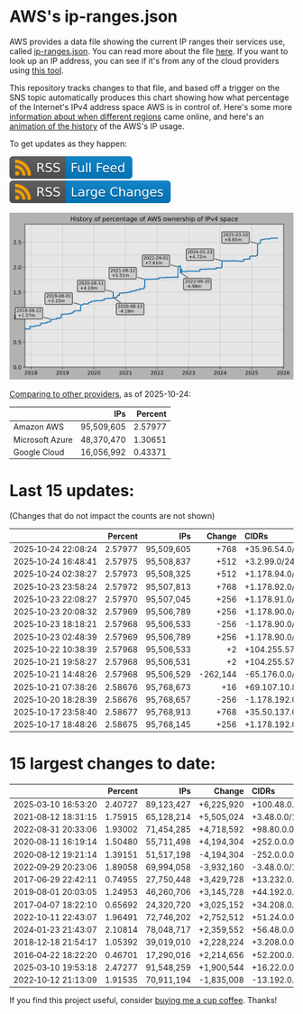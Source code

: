 # AWS's ip-ranges.json

AWS provides a data file showing the current IP ranges their
services use, called [ip-ranges.json](https://ip-ranges.amazonaws.com/ip-ranges.json).
You can read more about the file [here](https://docs.aws.amazon.com/general/latest/gr/aws-ip-ranges.html).
If you want to look up an IP address, you can see if it's from any of the cloud providers using [this tool](https://cloud-ips.s3-us-west-2.amazonaws.com/index.html).

This repository tracks changes to that file, and based off a trigger on the SNS 
topic automatically produces this chart showing how what percentage of the 
Internet's IPv4 address space AWS is in control of.  Here's some 
more [information about when different regions](announces.md) came 
online, and here's an [animation of the history](https://youtu.be/v__lzuvKxU0) 
of the AWS's IP usage.

To get updates as they happen:

[![RSS Icon (Full Feed)](images/rss_badge.svg)](https://raw.githubusercontent.com/seligman/aws-ip-ranges/master/rss.xml)
[![RSS Icon (Large Changes)](images/rss_badge_partial.svg)](https://raw.githubusercontent.com/seligman/aws-ip-ranges/master/rss_big_changes.xml)

![History of AWS](history_count.svg)

[Comparing to other providers](https://github.com/seligman/cloud_sizes), as of 2025-10-24:

| | IPs | Percent |
| --- | ---: | ---: |
| Amazon AWS | 95,509,605 | 2.57977 |
| Microsoft Azure | 48,370,470 | 1.30651 |
| Google Cloud | 16,056,992 | 0.43371 |


# Last 15 updates:

(Changes that do not impact the counts are not shown)

| | Percent | IPs | Change | CIDRs |
| :--- | ---: | ---: | ---: | :--- |
| 2025&#8209;10&#8209;24&nbsp;22:08:24 | 2.57977 | 95,509,605 | +768 | +35.96.54.0/23,&nbsp;+35.96.53.0/24 |
| 2025&#8209;10&#8209;24&nbsp;16:48:41 | 2.57975 | 95,508,837 | +512 | +3.2.99.0/24,&nbsp;+3.2.100.0/24 |
| 2025&#8209;10&#8209;24&nbsp;02:38:27 | 2.57973 | 95,508,325 | +512 | +1.178.94.0/24,&nbsp;+150.247.41.0/24 |
| 2025&#8209;10&#8209;23&nbsp;23:58:24 | 2.57972 | 95,507,813 | +768 | +1.178.92.0/23,&nbsp;+150.247.40.0/24 |
| 2025&#8209;10&#8209;23&nbsp;22:08:27 | 2.57970 | 95,507,045 | +256 | +1.178.91.0/24 |
| 2025&#8209;10&#8209;23&nbsp;20:08:32 | 2.57969 | 95,506,789 | +256 | +1.178.90.0/24 |
| 2025&#8209;10&#8209;23&nbsp;18:18:21 | 2.57968 | 95,506,533 | -256 | -1.178.90.0/24 |
| 2025&#8209;10&#8209;23&nbsp;02:48:39 | 2.57969 | 95,506,789 | +256 | +1.178.90.0/24 |
| 2025&#8209;10&#8209;22&nbsp;10:38:39 | 2.57968 | 95,506,533 | +2 | +104.255.57.168/31 |
| 2025&#8209;10&#8209;21&nbsp;19:58:27 | 2.57968 | 95,506,531 | +2 | +104.255.57.166/31 |
| 2025&#8209;10&#8209;21&nbsp;14:48:26 | 2.57968 | 95,506,529 | -262,144 | -65.176.0.0/14 |
| 2025&#8209;10&#8209;21&nbsp;07:38:26 | 2.58676 | 95,768,673 | +16 | +69.107.10.80/28 |
| 2025&#8209;10&#8209;20&nbsp;18:28:39 | 2.58676 | 95,768,657 | -256 | -1.178.192.0/24 |
| 2025&#8209;10&#8209;17&nbsp;23:58:40 | 2.58677 | 95,768,913 | +768 | +35.50.137.0/24,&nbsp;+35.50.139.0/24,&nbsp;+35.50.141.0/24 |
| 2025&#8209;10&#8209;17&nbsp;18:48:26 | 2.58675 | 95,768,145 | +256 | +1.178.192.0/24 |


# 15 largest changes to date:

| | Percent | IPs | Change | CIDRs |
| :--- | ---: | ---: | ---: | :--- |
| 2025&#8209;03&#8209;10&nbsp;16:53:20 | 2.40727 | 89,123,427 | +6,225,920 | +100.48.0.0/12,&nbsp;+16.144.0.0/13,&nbsp;+16.192.0.0/13,&nbsp;... |
| 2021&#8209;08&#8209;12&nbsp;18:31:15 | 1.75915 | 65,128,214 | +5,505,024 | +3.48.0.0/12,&nbsp;+35.96.0.0/12,&nbsp;+3.152.0.0/13,&nbsp;... |
| 2022&#8209;08&#8209;31&nbsp;20:33:06 | 1.93002 | 71,454,285 | +4,718,592 | +98.80.0.0/12,&nbsp;+184.32.0.0/12,&nbsp;+13.184.0.0/13,&nbsp;... |
| 2020&#8209;08&#8209;11&nbsp;16:19:14 | 1.50480 | 55,711,498 | +4,194,304 | +252.0.0.0/10 |
| 2020&#8209;08&#8209;12&nbsp;19:21:14 | 1.39151 | 51,517,198 | -4,194,304 | -252.0.0.0/10 |
| 2022&#8209;09&#8209;29&nbsp;20:23:06 | 1.89058 | 69,994,058 | -3,932,160 | -3.48.0.0/12,&nbsp;-35.96.0.0/12,&nbsp;-3.240.0.0/13,&nbsp;... |
| 2017&#8209;06&#8209;29&nbsp;22:42:11 | 0.74955 | 27,750,448 | +3,429,728 | +13.232.0.0/13,&nbsp;+34.240.0.0/13,&nbsp;+35.168.0.0/13,&nbsp;... |
| 2019&#8209;08&#8209;01&nbsp;20:03:05 | 1.24953 | 46,260,706 | +3,145,728 | +44.192.0.0/10,&nbsp;-3.192.0.0/12 |
| 2017&#8209;04&#8209;07&nbsp;18:22:10 | 0.65692 | 24,320,720 | +3,025,152 | +34.208.0.0/12,&nbsp;+34.224.0.0/12,&nbsp;+13.58.0.0/15,&nbsp;... |
| 2022&#8209;10&#8209;11&nbsp;22:43:07 | 1.96491 | 72,746,202 | +2,752,512 | +51.24.0.0/13,&nbsp;+57.104.0.0/13,&nbsp;+51.20.0.0/14,&nbsp;... |
| 2024&#8209;01&#8209;23&nbsp;21:43:07 | 2.10814 | 78,048,717 | +2,359,552 | +56.48.0.0/13,&nbsp;+16.28.0.0/14,&nbsp;+16.64.0.0/14,&nbsp;... |
| 2018&#8209;12&#8209;18&nbsp;21:54:17 | 1.05392 | 39,019,010 | +2,228,224 | +3.208.0.0/12,&nbsp;+3.224.0.0/12,&nbsp;+13.48.0.0/15 |
| 2016&#8209;04&#8209;22&nbsp;18:22:20 | 0.46701 | 17,290,016 | +2,214,656 | +52.200.0.0/13,&nbsp;+52.208.0.0/13,&nbsp;+52.36.0.0/14,&nbsp;... |
| 2025&#8209;03&#8209;10&nbsp;19:53:18 | 2.47277 | 91,548,259 | +1,900,544 | +16.22.0.0/15,&nbsp;+16.48.0.0/15,&nbsp;+16.58.0.0/15,&nbsp;... |
| 2022&#8209;10&#8209;12&nbsp;21:13:09 | 1.91535 | 70,911,194 | -1,835,008 | -13.192.0.0/13,&nbsp;-16.28.0.0/14,&nbsp;-40.172.0.0/14,&nbsp;... |

If you find this project useful, consider [buying me a cup coffee](https://coff.ee/seligman).  Thanks!
